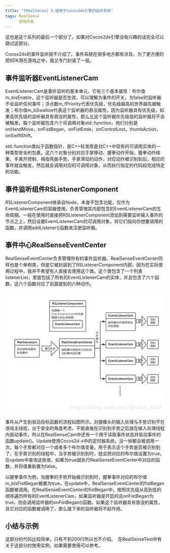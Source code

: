 ```yaml
---
title: "[RealSense] 3-适用于Cocos2dx引擎的监听系统"
tags: RealSense
      游戏开发
---
```


这也是这个系列的最后一个部分了。如果对Cocos2dx引擎没有兴趣的话完全可以跳过这部分。

Cocos2dx的事件监听就不介绍了。事件系统在很多地方都有涉及，为了更方便的把SDK用在游戏之中，我又专门封装了一层。<!--more-->

## 事件监听器EventListenerCam

EventListenerCam是事件监听的基本单元，它有三个基本属性：布尔值m_bisEnable，这个监听器是否生效，可以理解为事件的开关，为false时监听器不会监听任何事件；浮点数m_fPriority代表优先级，优先级越高的世界越先被触发；布尔值m_bSwallow代表这个监听器的吞没属性，因为监听器具有优先级，如果高优先级的监听器具有吞没的属性，那么比这个监听器优先级低的监听器将不会被触发。每个监听器包含六个可调用对象std::function，他们分别是onHandMove，onFistBegan，onFistEnde，onControlLost，thumbAction，onSwiftShift。

std::function类似于函数指针，是C++标准库是对C++中现有的可调用实体的一种类型安全的包裹。这六个对象分别对应手掌移动、握拳动作开始，握拳动作结束、手离开控制、拇指弯曲手势、手掌滑动的动作，对应动作被识别到后，相应的事件就会触发，然后就会调用对应的可调用对象，从而执行指定的代码段完成特定的功能。

## 事件监听组件RSListenerComponent
RSListenerComponent继承自Node，本身不包含功能，仅作为EventListenerCam的容器使用，负责管理其内部包含的EventListenerCam的生命周期。一般在使用时直接把RSListenerComponent添加到需要监听输入事件的节点之上，然后设置EventListenerCam的可调用对象，将它们指向你想要调用的函数，并调用addListener()函数来注册监听器。

## 事件中心RealSenseEventCenter
RealSenseEventCenter负责管理所有的事件监听器。RealSenseEventCenter同样也是个单例类，但是它被封装到了RSListenerComponent内部，因为在实际使用过程中，我并不希望有人直接去使用这个类。这个类包含了一个列表listenerList，里面包括了所有的EventListenerCam的实体，并且包含了六个函数，这六个函数对应了前面提到的六种动作。

![事件中心](/assets/images/2017-02-25-RealSense3/1.jpg)

事件从产生到驱动目标函数的流程如图所示。对摄像头的输入处理与手势识别不在游戏主线程，出于安全的角度考虑，不能直接在识别到手势之后就在输入处理线程内驱动事件，所以在RealSenseCam中还有一个用于读取事件状态并驱动事件的函数update()。Update使用Cocos2d-x中的定时器系统，没一帧都会被调用一次。每个手势都对应一个或者多个布尔值变量，用于表示这个手势是否被识别到了，在手势识别的线程中，当手势被识别到时，就会把对应的布尔值设置为true，在update中查询这些值，如果为true就执行RealSenseEventCenter中对应的函数，并将值重新置为false。

以握拳事件为例，当握拳的手势开始被识别到时，握拳事件对应的布尔值m_bIsFistBegan被置为true，在update中，RealSenseEventCenter的fistBegan函数被调用。在RealSenseEventCenter的fistBegan中，按照优先级从高到低的顺序遍历所有的EventListenerCam，如果监听器是开启的且onFistBegan为true，则会调用监听器的onFistBegan()函数。如果这个监听器具有吞没的属性，且它对应的函数被调用了，那么接下来的监听器将不起作用。

## 小结与示例
这部分的代码比较简单，只有不到200行所以也不介绍。 
在RealSenseTest中有关于这部分的使用实例，如果需要使用可以参考。